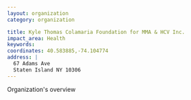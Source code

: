 ```yaml
---
layout: organization
category: organization

title: Kyle Thomas Colamaria Foundation for MMA & HCV Inc.
impact_area: Health
keywords: 
coordinates: 40.583885,-74.104774
address: |
  67 Adams Ave
  Staten Island NY 10306
---
```

Organization's overview

